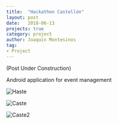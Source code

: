 ```yaml
---
title:  "Hackathon Castellón"
layout: post
date:   2018-06-13
projects: true
category: project
author: Joaquin Montesinos
tag:
- Project
---
```


(Post Under Construction)

Android application for event management


![Haste]({{site.baseurl}}/assets/images/posts/hastellon.png)

![Caste]({{site.baseurl}}/assets/images/posts/castellon.png)

![Caste2]({{site.baseurl}}/assets/images/posts/caste2.png)






